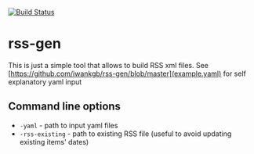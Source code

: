 [![Build Status](https://travis-ci.org/iwankgb/rss-gen.svg?branch=master)](https://travis-ci.org/iwankgb/rss-gen)

rss-gen
=======

This is just a simple tool that allows to build RSS xml files. See [https://github.com/iwankgb/rss-gen/blob/master](example.yaml) for self explanatory yaml input

Command line options
--------------------

* ``-yaml`` - path to input yaml files
* ``-rss-existing`` - path to existing RSS file (useful to avoid updating existing items' dates)
